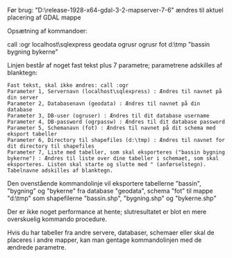 Før brug: 
"D:\release-1928-x64-gdal-3-2-mapserver-7-6" ændres til aktuel placering af GDAL mappe

Opsætning af kommandoer: 

call :ogr localhost\sqlexpress geodata ogrusr ogrusr fot d:\tmp "bassin bygning bykerne"

Linjen består af noget fast tekst plus 7 parametre; parametrene adskilles af blanktegn:

    Fast tekst, skal ikke ændres: call :ogr
    Parameter 1, Servernavn (localhost\sqlexpress) : Ændres til navnet på din server
    Parameter 2, Databasenavn (geodata) : Ændres til navnet på din database
    Parameter 3, DB-user (ogruser) : Ændres til dit database username
    Parameter 4, DB-password (ogrpassw) : Ændres til dit database password
    Parameter 5, Schemanavn (fot) : Ændres til navnet på dit schema med eksport tabeller
    Parameter 6, Directory til shapefiles (d:\tmp) : Ændres til navnet for dit directory til shapefiles
    Parameter 7, Liste med tabeller, som skal eksporteres ("bassin bygning bykerne") : Ændres til liste over dine tabeller i schemaet, som skal eksporteres. Listen skal starte og slutte med " (anførselstegn). Tabelnavne adskilles af blanktegn.

Den ovenstående kommandolinje vil eksportere tabellerne "bassin", "bygning" og "bykerne" fra database "geodata", schema "fot" til mappe "d:\tmp" som shapefilerne "bassin.shp", "bygning.shp" og "bykerne.shp"

Der er ikke noget performance at hente; slutresultatet er blot en mere overskuelig kommando procedure.

Hvis du har tabeller fra andre servere, databaser, schemaer eller skal de placeres i andre mapper, kan man gentage kommandolinjen med de ændrede parametre.



